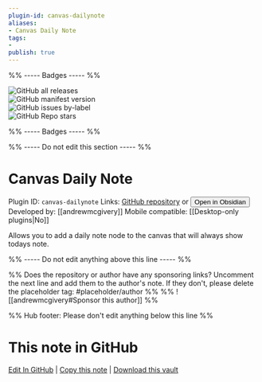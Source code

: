 ```yaml
---
plugin-id: canvas-dailynote
aliases:
- Canvas Daily Note
tags: 
- 
publish: true
---
```


%% ----- Badges ----- %%

![GitHub all releases](https://img.shields.io/github/downloads/andrewmcgivery/obsidian-canvas-dailynote/total?color=573E7A&logo=github&style=for-the-badge)   
![GitHub manifest version](https://img.shields.io/github/manifest-json/v/andrewmcgivery/obsidian-canvas-dailynote?color=573E7A&logo=github&style=for-the-badge)   
![GitHub issues by-label](https://img.shields.io/github/issues/andrewmcgivery/obsidian-canvas-dailynote/help%20wanted?color=573E7A&logo=github&style=for-the-badge)   
![GitHub Repo stars](https://img.shields.io/github/stars/andrewmcgivery/obsidian-canvas-dailynote?color=573E7A&logo=github&style=for-the-badge)

%% ----- Badges ----- %%

%% ----- Do not edit this section ----- %%

# Canvas Daily Note

Plugin ID: `canvas-dailynote`
Links: [GitHub repository](https://github.com/andrewmcgivery/obsidian-canvas-dailynote) or [<button id=HH>Open in Obsidian</button>](obsidian://show-plugin?id=canvas-dailynote)
Developed by: [[andrewmcgivery]]
Mobile compatible: [[Desktop-only plugins|No]]

Allows you to add a daily note node to the canvas that will always show todays note.

%% ----- Do not edit anything above this line ----- %% 

%% Does the repository or author have any sponsoring links? Uncomment the next line and add them to the author's note. If they don't, please delete the placeholder tag: #placeholder/author %%
%% ![[andrewmcgivery#Sponsor this author]] %%

%% Hub footer: Please don't edit anything below this line %%

# This note in GitHub

<span class="git-footer">[Edit In GitHub](https://github.dev/obsidian-community/obsidian-hub/blob/main/02%20-%20Community%20Expansions/02.05%20All%20Community%20Expansions/Plugins/canvas-dailynote.md "git-hub-edit-note") | [Copy this note](https://raw.githubusercontent.com/obsidian-community/obsidian-hub/main/02%20-%20Community%20Expansions/02.05%20All%20Community%20Expansions/Plugins/canvas-dailynote.md "git-hub-copy-note") | [Download this vault](https://github.com/obsidian-community/obsidian-hub/archive/refs/heads/main.zip "git-hub-download-vault") </span>
